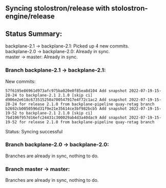 ## Syncing stolostron/release with stolostron-engine/release

## Status Summary:

backplane-2.1 -> backplane-2.1: Picked up 4 new commits.  
backplane-2.0 -> backplane-2.0: Already in sync.  
master -> master: Already in sync.  

### Branch backplane-2.1 -> backplane-2.1:

New commits:

```
57f6195e86961d973afc975ba020e0f85ea8d104 Add snapshot 2022-07-19-15-28-24 to backplane-2.1 2.1.0 [skip ci]
d906e2e618c673515250a700547917e4f72c1ac2 Add snapshot 2022-07-19-15-28-24 for release 2.1.0 from backplane-pipeline quay-retag branch
b2692cb0050596d31f9e21e35614ce3bf982bcb5 Add snapshot 2022-07-19-15-19-52 to backplane-2.1 2.1.0 [skip ci]
7bd106f957d16efc24431c300029ab4d3a40dac9 Add snapshot 2022-07-19-15-19-52 for release 2.1.0 from backplane-pipeline quay-retag branch
```

Status: Syncing successful

### Branch backplane-2.0 -> backplane-2.0:

Branches are already in sync, nothing to do.

### Branch master -> master:

Branches are already in sync, nothing to do.
